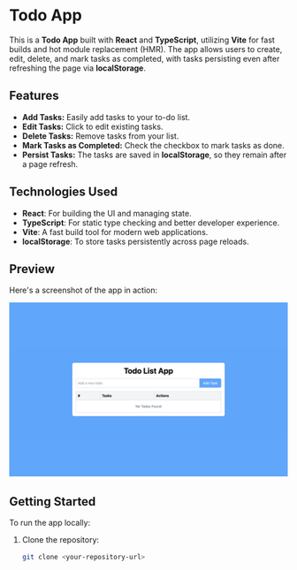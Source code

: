 # Todo App

This is a **Todo App** built with **React** and **TypeScript**, utilizing **Vite** for fast builds and hot module replacement (HMR). The app allows users to create, edit, delete, and mark tasks as completed, with tasks persisting even after refreshing the page via **localStorage**.

## Features

- **Add Tasks:** Easily add tasks to your to-do list.
- **Edit Tasks:** Click to edit existing tasks.
- **Delete Tasks:** Remove tasks from your list.
- **Mark Tasks as Completed:** Check the checkbox to mark tasks as done.
- **Persist Tasks:** The tasks are saved in **localStorage**, so they remain after a page refresh.

## Technologies Used

- **React**: For building the UI and managing state.
- **TypeScript**: For static type checking and better developer experience.
- **Vite**: A fast build tool for modern web applications.
- **localStorage**: To store tasks persistently across page reloads.

## Preview

Here's a screenshot of the app in action:

![Todo App Screenshot](./src/assets/img/todo-screenshot.png)

## Getting Started

To run the app locally:

1. Clone the repository:
   ```bash
   git clone <your-repository-url>
   ```
